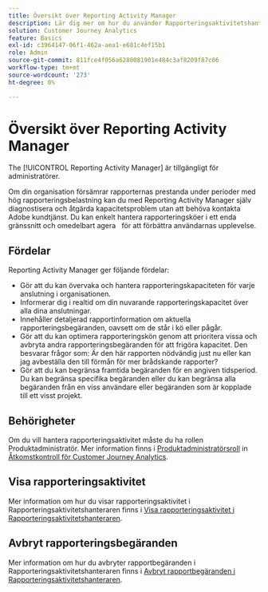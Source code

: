 ```yaml
---
title: Översikt över Reporting Activity Manager
description: Lär dig mer om hur du använder Rapporteringsaktivitetshanteraren för att diagnostisera och åtgärda kapacitetsproblem under perioder med hög rapporteringsnivå.
solution: Customer Journey Analytics
feature: Basics
exl-id: c3964147-06f1-462a-aea1-e681c4ef15b1
role: Admin
source-git-commit: 811fce4f056a6280081901e484c3af8209f87c06
workflow-type: tm+mt
source-wordcount: '273'
ht-degree: 0%

---
```


# Översikt över Reporting Activity Manager

The [!UICONTROL Reporting Activity Manager] är tillgängligt för administratörer.

Om din organisation försämrar rapporternas prestanda under perioder med hög rapporteringsbelastning kan du med Reporting Activity Manager själv diagnostisera och åtgärda kapacitetsproblem utan att behöva kontakta Adobe kundtjänst. Du kan enkelt hantera rapporteringsköer i ett enda gränssnitt och omedelbart agera &#x200B; &#x200B; för att förbättra användarnas upplevelse.

## Fördelar

Reporting Activity Manager ger följande fördelar:

* Gör att du kan övervaka och hantera rapporteringskapaciteten för varje anslutning i organisationen.
* Informerar dig i realtid om din nuvarande rapporteringskapacitet över alla dina anslutningar.
* Innehåller detaljerad rapportinformation om aktuella rapporteringsbegäranden, oavsett om de står i kö eller pågår.
* Gör att du kan optimera rapporteringskön genom att prioritera vissa och avbryta andra rapporteringsbegäranden för att frigöra kapacitet. Den besvarar frågor som: Är den här rapporten nödvändig just nu eller kan jag avbeställa den till förmån för mer brådskande rapporter?
* Gör att du kan begränsa framtida begäranden för en angiven tidsperiod. Du kan begränsa specifika begäranden eller du kan begränsa alla begäranden från en viss användare eller begäranden som är kopplade till ett visst projekt.

## Behörigheter

<!-- update for CJA -->

Om du vill hantera rapporteringsaktivitet måste du ha rollen Produktadministratör. Mer information finns i [Produktadministratörsroll](/help/admin/cja-access-control.md#product-admin-role) in [Åtkomstkontroll för Customer Journey Analytics](/help/admin/cja-access-control.md).

## Visa rapporteringsaktivitet

Mer information om hur du visar rapporteringsaktivitet i Rapporteringsaktivitetshanteraren finns i [Visa rapporteringsaktivitet i Rapporteringsaktivitetshanteraren](/help/reporting-activity-manager/reporting-activity.md).

## Avbryt rapporteringsbegäranden

Mer information om hur du avbryter rapportbegäranden i Rapporteringsaktivitetshanteraren finns i [Avbryt rapportbegäranden i Rapporteringsaktivitetshanteraren](/help/reporting-activity-manager/reporting-activity-cancel-requests.md).
